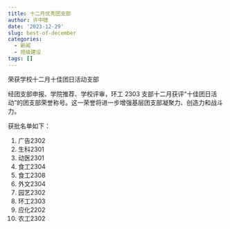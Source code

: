 ```yaml
---
title: 十二月优秀团支部
author: 许中镱
date: '2023-12-29'
slug: best-of-december
categories:
  - 新闻
  - 班级建设
tags: []
---
```


荣获学校十二月十佳团日活动支部

<!--more-->

经团支部申报、学院推荐、学校评审，环工 2303 支部十二月获评“十佳团日活动”的团支部荣誉称号。这一荣誉将进一步增强基层团支部凝聚力、创造力和战斗力。

获批名单如下：

1. 广告2302
2. 生科2301
3. 动医2301
4. 食工2304
5. 食工2308
6. 外文2304
7. 园艺2302
8. 环工2303
9. 应化2202
10. 农工2302

